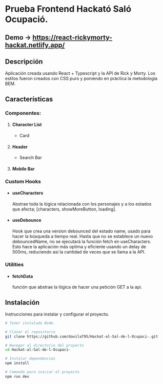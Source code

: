 # Prueba Frontend Hackató Saló Ocupació.
## Demo -> https://react-rickymorty-hackat.netlify.app/
## Descripción

Aplicación creada usando React + Typescript y la API de Rick y Morty. Los estilos fueron creados con CSS puro y poniendo en práctica la metodología BEM.

## Características

### Componentes:

  1. #### Character List
     - Card

  3. #### Header
     - Search Bar

  3. #### Mobile Bar

### Custom Hooks

- #### useCharacters
  Abstrae toda la lógica relacionada con los personajes y a los estados que afecta; [characters, showMoreButton, loading].

- #### useDebounce
  Hook que crea una version debounced del estado name, usado para hacer la búsqueda a tiempo real. Hasta que no se establece un nuevo debouncedName, no se ejecutará la función fetch en
  useCharacters. Esto hace la aplicación más optima y eficiente usando un delay de 500ms, reduciendo así la cantidad de veces que se llama a la API.

### Utilities
  - #### fetchData
    función que abstrae la lógica de hacer una petición GET a la api.

## Instalación

Instrucciones para instalar y configurar el proyecto.

```bash
# Tener instalado Node.

# Clonar el repositorio
git clone https://github.com/davila795/Hackat-al-Sal-de-l-Ocupaci-.git

# Navegar al directorio del proyecto
cd Hackat-al-Sal-de-l-Ocupaci-

# Instalar dependencias
npm install

# Comando para iniciar el proyecto
npm run dev
```
